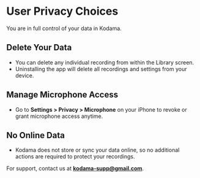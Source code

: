 # User Privacy Choices

You are in full control of your data in Kodama.

## Delete Your Data
- You can delete any individual recording from within the Library screen.
- Uninstalling the app will delete all recordings and settings from your device.

## Manage Microphone Access
- Go to **Settings > Privacy > Microphone** on your iPhone to revoke or grant microphone access anytime.

## No Online Data
- Kodama does not store or sync your data online, so no additional actions are required to protect your recordings.

For support, contact us at **kodama-supp@gmail.com**.
